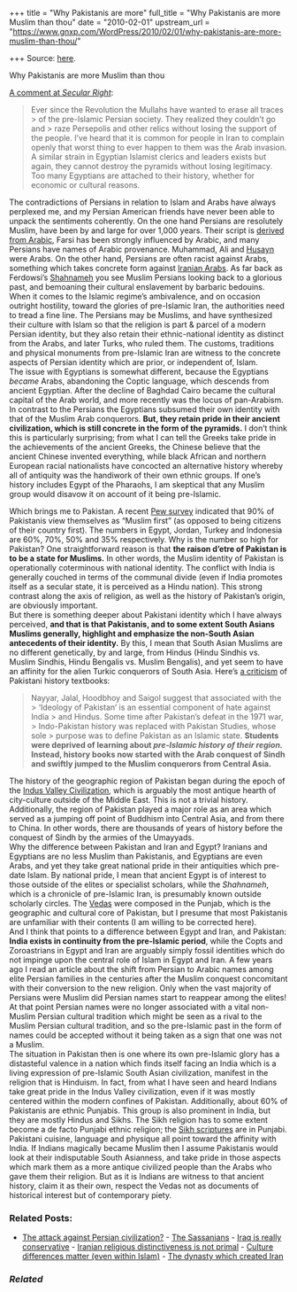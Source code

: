 +++
title = "Why Pakistanis are more"
full_title = "Why Pakistanis are more Muslim than thou"
date = "2010-02-01"
upstream_url = "https://www.gnxp.com/WordPress/2010/02/01/why-pakistanis-are-more-muslim-than-thou/"

+++
Source: [here](https://www.gnxp.com/WordPress/2010/02/01/why-pakistanis-are-more-muslim-than-thou/).

Why Pakistanis are more Muslim than thou

[A comment at *Secular Right*](http://secularright.org/wordpress/?p=3734#comment-14903):

> Ever since the Revolution the Mullahs have wanted to erase all traces > of the pre-Islamic Persian society. They realized they couldn’t go and > raze Persepolis and other relics without losing the support of the people. I’ve heard that it is common for people in Iran to complain openly that worst thing to ever happen to them was the Arab invasion.  
> A similar strain in Egyptian Islamist clerics and leaders exists but again, they cannot destroy the pyramids without losing legitimacy. Too many Egyptians are attached to their history, whether for economic or cultural reasons.

The contradictions of Persians in relation to Islam and Arabs have always perplexed me, and my Persian American friends have never been able to unpack the sentiments coherently. On the one hand Persians are resolutely Muslim, have been by and large for over 1,000 years. Their script is [derived from Arabic](https://en.wikipedia.org/wiki/Perso-Arabic_script), Farsi has been strongly influenced by Arabic, and many Persians have names of Arabic provenance. Muhammad, Ali and [Husayn](https://en.wikipedia.org/wiki/Husayn_ibn_Ali) were Arabs. On the other hand, Persians are often racist against Arabs, something which takes concrete form against [Iranian Arabs](https://en.wikipedia.org/wiki/Anti-Arabism#Iran). As far back as Ferdowsi’s [Shahnameh](https://en.wikipedia.org/wiki/Shahnameh) you see Muslim Persians looking back to a glorious past, and bemoaning their cultural enslavement by barbaric bedouins.  
When it comes to the Islamic regime’s ambivalence, and on occasion outright hostility, toward the glories of pre-Islamic Iran, the authorities need to tread a fine line. The Persians may be Muslims, and have synthesized their culture with Islam so that the religion is part & parcel of a modern Persian identity, but they also retain their ethnic-national identity as distinct from the Arabs, and later Turks, who ruled them. The customs, traditions and physical monuments from pre-Islamic Iran are witness to the concrete aspects of Persian identity which are prior, or independent of, Islam.  
The issue with Egyptians is somewhat different, because the Egyptians *became* Arabs, abandoning the Coptic language, which descends from ancient Egyptian. After the decline of Baghdad Cairo became the cultural capital of the Arab world, and more recently was the locus of pan-Arabism. In contrast to the Persians the Egyptians subsumed their own identity with that of the Muslim Arab conquerors. **But, they retain pride in their ancient civilization, which is still concrete in the form of the pyramids.** I don’t think this is particularly surprising; from what I can tell the Greeks take pride in the achievements of the ancient Greeks, the Chinese believe that the ancient Chinese invented everything, while black African and northern European racial nationalists have concocted an alternative history whereby all of antiquity was the handiwork of their own ethnic groups. If one’s history includes Egypt of the Pharaohs, I am skeptical that any Muslim group would disavow it on account of it being pre-Islamic.

  
Which brings me to Pakistan. A recent [Pew survey](https://pewglobal.org/reports/display.php?ReportID=254) indicated that 90% of Pakistanis view themselves as “Muslim first” (as opposed to being citizens of their country first). The numbers in Egypt, Jordan, Turkey and Indonesia are 60%, 70%, 50% and 35% respectively. Why is the number so high for Pakistan? One straightforward reason is that **the raison d’etre of Pakistan is to be a state for Muslims.** In other words, the Muslim identity of Pakistan is operationally coterminous with national identity. The conflict with India is generally couched in terms of the communal divide (even if India promotes itself as a secular state, it is perceived as a Hindu nation). This strong contrast along the axis of religion, as well as the history of Pakistan’s origin, are obviously important.  
But there is something deeper about Pakistani identity which I have always perceived, **and that is that Pakistanis, and to some extent South Asians Muslims generally, highlight and emphasize the non-South Asian antecedents of their identity.** By this, I mean that South Asian Muslims are no different genetically, by and large, from Hindus (Hindu Sindhis vs. Muslim Sindhis, Hindu Bengalis vs. Muslim Bengalis), and yet seem to have an affinity for the alien Turkic conquerors of South Asia. Here’s [a criticism](http://www.dawn.com/wps/wcm/connect/dawn-content-library/dawn/the-newspaper/columnists/nadeem-f-paracha-schools-out-ss-01) of Pakistani history textbooks:

> Nayyar, Jalal, Hoodbhoy and Saigol suggest that associated with the > ‘Ideology of Pakistan’ is an essential component of hate against India > and Hindus. Some time after Pakistan’s defeat in the 1971 war, > Indo-Pakistan history was replaced with Pakistan Studies, whose sole > purpose was to define Pakistan as an Islamic state. **Students were deprived of learning about *pre-Islamic history of their region.* Instead, history books now started with the Arab conquest of Sindh and swiftly jumped to the Muslim conquerors from Central Asia.**

The history of the geographic region of Pakistan began during the epoch of the [Indus Valley Civilization](https://en.wikipedia.org/wiki/Indus_Valley_Civilization), which is arguably the most antique hearth of city-culture outside of the Middle East. This is not a trivial history. Additionally, the region of Pakistan played a major role as an area which served as a jumping off point of Buddhism into Central Asia, and from there to China. In other words, there are thousands of years of history before the conquest of Sindh by the armies of the Umayyads.  
Why the difference between Pakistan and Iran and Egypt? Iranians and Egyptians are no less Muslim than Pakistanis, and Egyptians are even Arabs, and yet they take great national pride in their antiquities which pre-date Islam. By national pride, I mean that ancient Egypt is of interest to those outside of the elites or specialist scholars, while the *Shahnameh*, which is a chronicle of pre-Islamic Iran, is presumably known outside scholarly circles. The [Vedas](https://en.wikipedia.org/wiki/Vedas) were composed in the Punjab, which is the geographic and cultural core of Pakistan, but I presume that most Pakistanis are unfamiliar with their contents (I am willing to be corrected here).  
And I think that points to a difference between Egypt and Iran, and Pakistan: **India exists in continuity from the pre-Islamic period**, while the Copts and Zoroastrians in Egypt and Iran are arguably simply fossil identities which do not impinge upon the central role of Islam in Egypt and Iran. A few years ago I read an article about the shift from Persian to Arabic names among elite Persian families in the centuries after the Muslim conquest concomitant with their conversion to the new religion. Only when the vast majority of Persians were Muslim did Persian names start to reappear among the elites! At that point Persian names were no longer associated with a vital non-Muslim Persian cultural tradition which might be seen as a rival to the Muslim Persian cultural tradition, and so the pre-Islamic past in the form of names could be accepted without it being taken as a sign that one was not a Muslim.  
The situation in Pakistan then is one where its own pre-Islamic glory has a distasteful valence in a nation which finds itself facing an India which is a living expression of pre-Islamic South Asian civilization, manifest in the religion that is Hinduism. In fact, from what I have seen and heard Indians take great pride in the Indus Valley civilization, even if it was mostly centered within the modern confines of Pakistan. Additionally, about 60% of Pakistanis are ethnic Punjabis. This group is also prominent in India, but they are mostly Hindus and Sikhs. The Sikh religion has to some extent become a de facto Punjabi ethnic religion; the [Sikh scriptures](https://en.wikipedia.org/wiki/Adi_Granth) are in Punjabi.  
Pakistani cuisine, language and physique all point toward the affinity with India. If Indians magically became Muslim then I assume Pakistanis would look at their indisputable South Asianness, and take pride in those aspects which mark them as a more antique civilized people than the Arabs who gave them their religion. But as it is Indians are witness to that ancient history, claim it as their own, respect the Vedas not as documents of historical interest but of contemporary piety.

### Related Posts:

- [The attack against Persian
  civilization?](https://www.gnxp.com/WordPress/2007/03/13/the-attack-against-persian-civilization/) - [The
  Sassanians](https://www.gnxp.com/WordPress/2007/12/14/the-sassanians/) - [Iraq is really
  conservative](https://www.gnxp.com/WordPress/2009/06/08/iraq-is-really-conservative/) - [Iranian religious distinctiveness is not
  primal](https://www.gnxp.com/WordPress/2012/07/19/iranian-religious-distinctiveness-is-not-primal/) - [Culture differences matter (even within
  Islam)](https://www.gnxp.com/WordPress/2011/02/15/culture-differences-matter-even-within-islam/) - [The dynasty which created
  Iran](https://www.gnxp.com/WordPress/2012/01/13/the-dynasty-which-created-iran/)

### *Related*

[](https://www.addtoany.com/add_to/facebook?linkurl=https%3A%2F%2Fwww.gnxp.com%2FWordPress%2F2010%2F02%2F01%2Fwhy-pakistanis-are-more-muslim-than-thou%2F&linkname=Why%20Pakistanis%20are%20more%20Muslim%20than%20thou "Facebook")[](https://www.addtoany.com/add_to/twitter?linkurl=https%3A%2F%2Fwww.gnxp.com%2FWordPress%2F2010%2F02%2F01%2Fwhy-pakistanis-are-more-muslim-than-thou%2F&linkname=Why%20Pakistanis%20are%20more%20Muslim%20than%20thou "Twitter")[](https://www.addtoany.com/add_to/email?linkurl=https%3A%2F%2Fwww.gnxp.com%2FWordPress%2F2010%2F02%2F01%2Fwhy-pakistanis-are-more-muslim-than-thou%2F&linkname=Why%20Pakistanis%20are%20more%20Muslim%20than%20thou "Email")[](https://www.addtoany.com/share)
